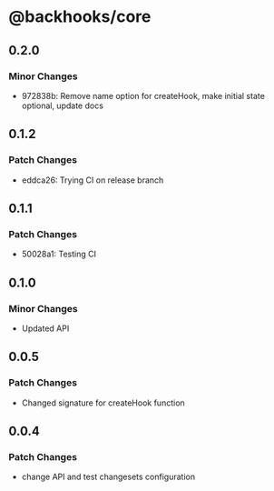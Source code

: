 # @backhooks/core

## 0.2.0

### Minor Changes

- 972838b: Remove name option for createHook, make initial state optional, update docs

## 0.1.2

### Patch Changes

- eddca26: Trying CI on release branch

## 0.1.1

### Patch Changes

- 50028a1: Testing CI

## 0.1.0

### Minor Changes

- Updated API

## 0.0.5

### Patch Changes

- Changed signature for createHook function

## 0.0.4

### Patch Changes

- change API and test changesets configuration

